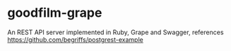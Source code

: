 # goodfilm-grape
An REST API server implemented in Ruby, Grape and Swagger, references https://github.com/begriffs/postgrest-example
